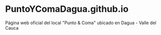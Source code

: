 # PuntoYComaDagua.github.io
Página web oficial del local "Punto &amp; Coma" ubicado en Dagua - Valle del Cauca
